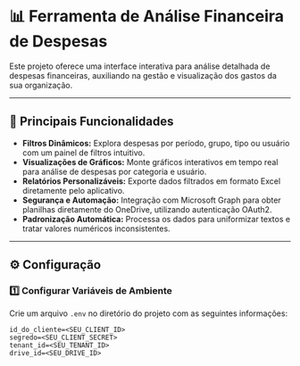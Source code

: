 # 📊 Ferramenta de Análise Financeira de Despesas

Este projeto oferece uma interface interativa para análise detalhada de despesas financeiras, auxiliando na gestão e visualização dos gastos da sua organização.

---

## 🚀 Principais Funcionalidades
- **Filtros Dinâmicos:** Explora despesas por período, grupo, tipo ou usuário com um painel de filtros intuitivo.
- **Visualizações de Gráficos:** Monte gráficos interativos em tempo real para análise de despesas por categoria e usuário.
- **Relatórios Personalizáveis:** Exporte dados filtrados em formato Excel diretamente pelo aplicativo.
- **Segurança e Automação:** Integração com Microsoft Graph para obter planilhas diretamente do OneDrive, utilizando autenticação OAuth2.
- **Padronização Automática:** Processa os dados para uniformizar textos e tratar valores numéricos inconsistentes.

---

## ⚙️ Configuração

### 1️⃣ Configurar Variáveis de Ambiente
Crie um arquivo `.env` no diretório do projeto com as seguintes informações:

```plaintext
id_do_cliente=<SEU_CLIENT_ID>
segredo=<SEU_CLIENT_SECRET>
tenant_id=<SEU_TENANT_ID>
drive_id=<SEU_DRIVE_ID>
